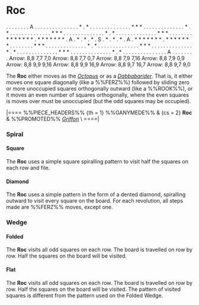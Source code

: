 # Roc

<div class = "movement">
. . . . . . . . A . . . . . . . .
. . . . . . . * . * . . . . . . .
. . . . . . . * * * . . . . . . .
. . . . . . . * . * . . . . . . .
. . . . . . . * * * . . . . . . .
. . . . . . . * . * . . . . . . .
. . . . . . . * * * . . . . . . .
. * * * * * * * . * * * * * * * .
A . * . * . * . S . * . * . * . A
. * * * * * * * . * * * * * * * .
. . . . . . . * * * . . . . . . .
. . . . . . . * . * . . . . . . .
. . . . . . . * * * . . . . . . .
. . . . . . . * . * . . . . . . .
. . . . . . . * * * . . . . . . .
. . . . . . . * . * . . . . . . .
. . . . . . . . A . . . . . . . .
Arrow: 8,8 7,7  7,0
Arrow: 8,8 7,7  0,7
Arrow: 8,8 7,9  7,16
Arrow: 8,8 7,9  0,9
Arrow: 8,8 9,9  9,16
Arrow: 8,8 9,9 16,9
Arrow: 8,8 9,7 16,7
Arrow: 8,8 9,7  9,0
</div>

The **Roc** either moves as the [*Octopus*](octopus.html)
or as a [*Dabbabarider*](dabbabarider.html). That is, it either moves
one square diagonally (like a %%FERZ%%) followed by sliding zero or
more unoccupied squares orthogonally outward (like a %%ROOK%%), or
it moves an even number of squares orthogonally, where the even squares
is moves over must be unoccupied (but the odd squares may be occupied).

|====
%%PIECE_HEADERS%%
  {th = 1}  %%GANYMEDE%%
& {cs = 2}  **Roc**
&           %%PROMOTED%% [*Griffon*](octopus.html?piece=griffon) \\
====|

### Spiral

#### Square

The **Roc** uses a simple square spiralling pattern to visit half
the squares on each row and file.

#### Diamond

The **Roc** uses a simple pattern in the form of a dented diamond,
spiralling outward to visit every square on the board. For each
revolution, all steps made are %%FERZ%% moves, except one.

### Wedge

#### Folded

The **Roc** visits all odd squares on each row. The board is
travelled on row by row. Half the squares on the board will be
visited.

#### Flat

The **Roc** visits all odd squares on each row. The board is
travelled on row by row. Half the squares on the board will be
visited. The pattern of visited squares is different from the
pattern used on the Folded Wedge.
